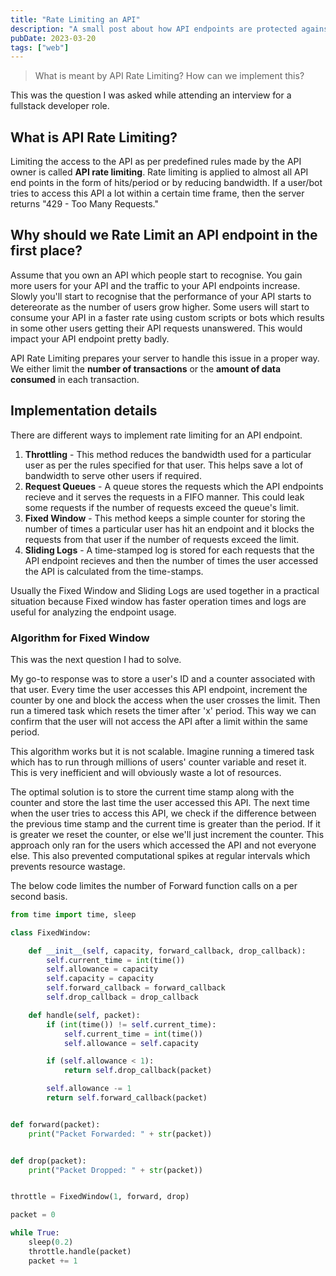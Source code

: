 ```yaml
---
title: "Rate Limiting an API"
description: "A small post about how API endpoints are protected against huge traffic."
pubDate: 2023-03-20
tags: ["web"]
---
```

> What is meant by API Rate Limiting? How can we implement this?

This was the question I was asked while attending an interview for a fullstack 
developer role.

## What is API Rate Limiting?

Limiting the access to the API as per predefined rules made by the API owner is 
called **API rate limiting**. Rate limiting is applied to almost all API end points
in the form of hits/period or by reducing bandwidth. If a user/bot tries to access 
this API a lot within a certain time frame, then the server returns 
"429 - Too Many Requests."

## Why should we Rate Limit an API endpoint in the first place?

Assume that you own an API which people start to recognise. You gain more users 
for your API and the traffic to your API endpoints increase. Slowly you'll start 
to recognise that the performance of your API starts to detereorate as the number 
of users grow higher. Some users will start to consume your API in a faster rate 
using custom scripts or bots which results in some other users getting their API 
requests unanswered. This would impact your API endpoint pretty badly. 

API Rate Limiting prepares your server to handle this issue in a proper way. We 
either limit the **number of transactions** or the **amount of data consumed** in each 
transaction.

## Implementation details
There are different ways to implement rate limiting for an API endpoint.

1. **Throttling** - This method reduces the bandwidth used for a particular user as 
per the rules specified for that user. This helps save a lot of bandwidth to serve 
other users if required.
2. **Request Queues** - A queue stores the requests which the API endpoints recieve
and it serves the requests in a FIFO manner. This could leak some requests if the 
number of requests exceed the queue's limit.
3. **Fixed Window** - This method keeps a simple counter for storing the number of 
times a particular user has hit an endpoint and it blocks the requests from that user 
if the number of requests exceed the limit.
4. **Sliding Logs** - A time-stamped log is stored for each requests that the API 
endpoint recieves and then the number of times the user accessed the API is calculated 
from the time-stamps.

Usually the Fixed Window and Sliding Logs are used together in a practical situation 
because Fixed window has faster operation times and logs are useful for analyzing 
the endpoint usage.

### Algorithm for Fixed Window

This was the next question I had to solve. 

My go-to response was to store a user's ID and a counter associated with that user.
Every time the user accesses this API endpoint, increment the counter by one and 
block the access when the user crosses the limit. Then run a timered task which 
resets the timer after 'x' period. This way we can confirm that the user will not 
access the API after a limit within the same period.

This algorithm works but it is not scalable. Imagine running a timered task which 
has to run through millions of users' counter variable and reset it. This is very 
inefficient and will obviously waste a lot of resources.

The optimal solution is to store the current time stamp along with the counter and 
store the last time the user accessed this API. The next time when the user tries 
to access this API, we check if the difference between the previous time stamp and 
the current time is greater than the period. If it is greater we reset the counter,
or else we'll just increment the counter. This approach only ran for the users which 
accessed the API and not everyone else. This also prevented computational spikes at 
regular intervals which prevents resource wastage.

The below code limites the number of Forward function calls on a per second basis.

```python
from time import time, sleep

class FixedWindow:

    def __init__(self, capacity, forward_callback, drop_callback):
        self.current_time = int(time())
        self.allowance = capacity
        self.capacity = capacity
        self.forward_callback = forward_callback
        self.drop_callback = drop_callback

    def handle(self, packet):
        if (int(time()) != self.current_time):
            self.current_time = int(time())
            self.allowance = self.capacity

        if (self.allowance < 1):
            return self.drop_callback(packet)

        self.allowance -= 1
        return self.forward_callback(packet)


def forward(packet):
    print("Packet Forwarded: " + str(packet))


def drop(packet):
    print("Packet Dropped: " + str(packet))


throttle = FixedWindow(1, forward, drop)

packet = 0

while True:
    sleep(0.2)
    throttle.handle(packet)
    packet += 1
```
